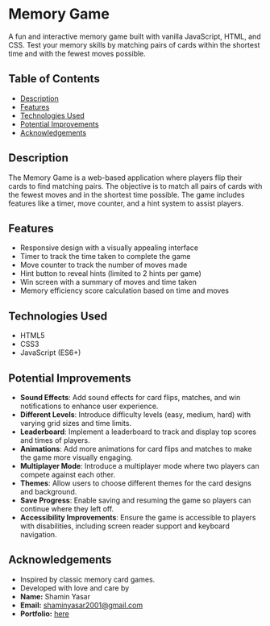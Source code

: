 # Memory Game

A fun and interactive memory game built with vanilla JavaScript, HTML, and CSS. Test your memory skills by matching pairs of cards within the shortest time and with the fewest moves possible.

## Table of Contents

- [Description](#description)
- [Features](#features)
- [Technologies Used](#technologies-used)
- [Potential Improvements](#potential-improvements)
- [Acknowledgements](#acknowledgements)

## Description

The Memory Game is a web-based application where players flip their cards to find matching pairs. The objective is to match all pairs of cards with the fewest moves and in the shortest time possible. The game includes features like a timer, move counter, and a hint system to assist players.

## Features

- Responsive design with a visually appealing interface
- Timer to track the time taken to complete the game
- Move counter to track the number of moves made
- Hint button to reveal hints (limited to 2 hints per game)
- Win screen with a summary of moves and time taken
- Memory efficiency score calculation based on time and moves

## Technologies Used

- HTML5
- CSS3
- JavaScript (ES6+)

## Potential Improvements

- **Sound Effects**: Add sound effects for card flips, matches, and win notifications to enhance user experience.
- **Different Levels**: Introduce difficulty levels (easy, medium, hard) with varying grid sizes and time limits.
- **Leaderboard**: Implement a leaderboard to track and display top scores and times of players.
- **Animations**: Add more animations for card flips and matches to make the game more visually engaging.
- **Multiplayer Mode**: Introduce a multiplayer mode where two players can compete against each other.
- **Themes**: Allow users to choose different themes for the card designs and background.
- **Save Progress**: Enable saving and resuming the game so players can continue where they left off.
- **Accessibility Improvements**: Ensure the game is accessible to players with disabilities, including screen reader support and keyboard navigation.

## Acknowledgements

- Inspired by classic memory card games.
- Developed with love and care by
- **Name:** Shamin Yasar
- **Email:** shaminyasar2001@gmail.com
- **Portfolio:** [here](https://shamin-portfolio.netlify.app/)

